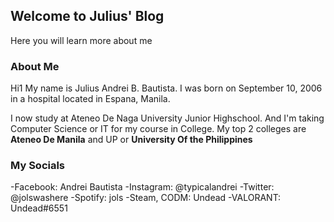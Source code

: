 ## Welcome to Julius' Blog

Here you will learn more about me

### About Me

Hi1 My name is Julius Andrei B. Bautista. I was born on September 10, 2006 in a hospital located in Espana, Manila.

I now study at Ateneo De Naga University Junior Highschool. And I'm taking Computer Science or IT for my course in College.
My top 2 colleges are **Ateneo De Manila** and UP or **University Of the Philippines**


### My Socials
-Facebook: Andrei Bautista
-Instagram: @typicalandrei
-Twitter: @jolswashere
-Spotify: jols
-Steam, CODM: Undead
-VALORANT: Undead#6551

